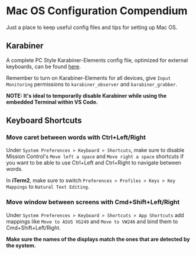 # Mac OS Configuration Compendium

Just a place to keep useful config files and tips for setting up Mac OS.

## Karabiner

A complete PC Style Karabiner-Elements config file, optimized for external keyboards, can be found [here](.config/karabiner/karabiner.json).

Remember to turn on Karabiner-Elements for all devices, give `Input Monitoring` permissions to `karabiner_observer` and `karabiner_grabber`.

**NOTE: It's ideal to temporarily disable Karabiner while using the embedded Terminal within VS Code.**

## Keyboard Shortcuts

### Move caret between words with Ctrl+Left/Right

Under `System Preferences > Keyboard > Shortcuts`, make sure to disable Mission Control's `Move left a space` and  `Move right a space` shortcuts if you want to be able to use Ctrl+Left and Ctrl+Right to navigate between words.

In **iTerm2**, make sure to switch `Preferences > Profiles > Keys > Key Mappings` to `Natural Text Editing`.

### Move window between screens with Cmd+Shift+Left/Right

Under `System Preferences > Keyboard > Shortcuts > App Shortcuts` add mappings like `Move to ASUS VG249` and  `Move to VW246` and bind them to Cmd+Shift+Left/Right. 

**Make sure the names of the displays match the ones that are detected by the system.**